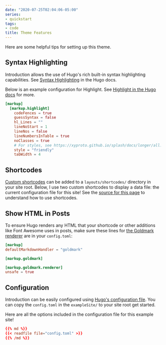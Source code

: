 ```yaml
---
date: "2020-07-25T02:04:06-05:00"
series:
- quickstart
tags:
- code
title: Theme Features
---
```


Here are some helpful tips for setting up this theme.

## Syntax Highlighting

Introduction allows the use of Hugo's rich built-in syntax highlighting capabilities. See [Syntax Highlighting](https://gohugo.io/content-management/syntax-highlighting/) in the Hugo docs.

Below is an example configuration for Highlight. See [Highlight in the Hugo docs](https://gohugo.io/getting-started/configuration-markup#highlight) for more.

```toml
[markup]
  [markup.highlight]
    codeFences = true
    guessSyntax = false
    hl_Lines = ""
    lineNoStart = 1
    lineNos = false
    lineNumbersInTable = true
    noClasses = true
    # For styles, see https://xyproto.github.io/splash/docs/longer/all.html
    style = "friendly"
    tabWidth = 4
```

## Shortcodes

[Custom shortcodes](https://gohugo.io/templates/shortcode-templates/) can be added to a `layouts/shortcodes/` directory in your site root. Below, I use two custom shortcodes to display a data file: the current configuration file for this site! See the [source for this page](https://github.com/victoriadrake/hugo-theme-introduction/blob/master/exampleSite/content/en/blog/configuration.md) to understand how to use shortcodes.

## Show HTML in Posts

To ensure Hugo renders any HTML that your shortcode or other additions like Font Awesome uses in posts, make sure these lines for [the Goldmark renderer](https://gohugo.io/getting-started/configuration-markup) are in your `config.toml`:

```toml
[markup]
defaultMarkdownHandler = "goldmark"

[markup.goldmark]

[markup.goldmark.renderer]
unsafe = true
```

## Configuration

Introduction can be easily configured using [Hugo's configuration file](https://gohugo.io/getting-started/configuration/). You can copy the `config.toml` in the `exampleSite/` to your site root get started.

Here are all the options included in the configuration file for this example site!

```toml
{{% md %}}
{{< readfile file="config.toml" >}}
{{% /md %}}
```
